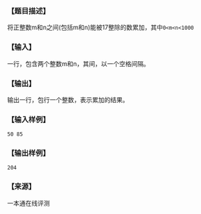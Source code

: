 ### 【题目描述】

将正整数m和n之间(包括m和n)能被17整除的数累加，其中`0<m<n<1000`

### 【输入】

一行，包含两个整数m和n，其间，以一个空格间隔。

### 【输出】

输出一行，包行一个整数，表示累加的结果。

### 【输入样例】

```
50 85
```

### 【输出样例】

```
204
```


 ### 【来源】

 一本通在线评测 
